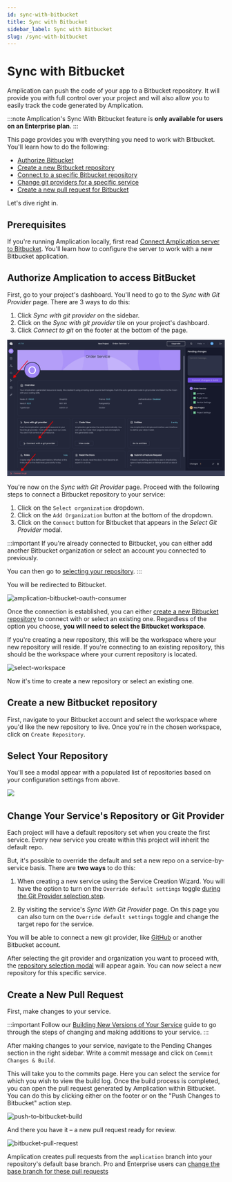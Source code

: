 ```yaml
---
id: sync-with-bitbucket
title: Sync with Bitbucket
sidebar_label: Sync with Bitbucket
slug: /sync-with-bitbucket
---
```


# Sync with Bitbucket

Amplication can push the code of your app to a Bitbucket repository.
It will provide you with full control over your project and will also allow you to easily track the code generated by Amplication.

:::note
Amplication's Sync With Bitbucket feature is **only available for users on an Enterprise plan**.
:::

This page provides you with everything you need to work with Bitbucket.
You'll learn how to do the following:

- [Authorize Bitbucket](#authorize-amplication-to-access-bitbucket)
- [Create a new Bitbucket repository](#create-a-new-bitbucket-repository)
- [Connect to a specific Bitbucket repository](#select-your-repository)
- [Change git providers for a specific service](#change-your-services-connected-git-provider)
- [Create a new pull request for Bitbucket](#create-a-new-pull-request)

Let's dive right in.

## Prerequisites

If you're running Amplication locally, first read [Connect Amplication server to Bitbucket](/running-amplication-platform/connect-server-to-bitbucket/).
You'll learn how to configure the server to work with a new Bitbucket application.

## Authorize Amplication to access BitBucket

First, go to your project's dashboard.
You'll need to go to the _Sync with Git Provider_ page.
There are 3 ways to do this:

1. Click _Sync with git provider_ on the sidebar.
2. Click on the _Sync with git provider_ tile on your project's dashboard.
3. Click _Connect to git_ on the footer at the bottom of the page.

![resource-overview-git-sync.png](./assets/sync-with-git-provider/resource-overview.png)

You're now on the _Sync with Git Provider_ page.
Proceed with the following steps to connect a Bitbucket repository to your service:

1. Click on the `Select organization` dropdown.
2. Click on the `Add Organization` button at the bottom of the dropdown.
3. Click on the `Connect` button for Bitbucket that appears in the _Select Git Provider_ modal.

:::important
If you're already connected to Bitbucket, you can either add another Bitbucket organization or select an account you connected to previously.

You can then go to [selecting your repository](#select-your-repository).
:::

You will be redirected to Bitbucket.

![amplication-bitbucket-oauth-consumer](./assets/sync-with-git-provider/amplication-bitbucket-consumer.png)

Once the connection is established, you can either [create a new Bitbucket repository](#creating-a-new-repository-on-bitbucket) to connect with or select an existing one.
Regardless of the option you choose, **you will need to select the Bitbucket workspace**.

If you're creating a new repository, this will be the workspace where your new repository will reside.
If you're connecting to an existing repository, this should be the workspace where your current repository is located.

![select-workspace](./assets/sync-with-git-provider/select-workspace.png)

Now it's time to create a new repository or select an existing one.

## Create a new Bitbucket repository

First, navigate to your Bitbucket account and select the workspace where you'd like the new repository to live.
Once you're in the chosen workspace, click on `Create Repository`.

## Select Your Repository

You'll see a modal appear with a populated list of repositories based on your configuration settings from above.

![](./assets/first-service/select-repository.png)

## Change Your Service's Repository or Git Provider

Each project will have a default repository set when you create the first service.
Every new service you create within this project will inherit the default repo.

But, it's possible to override the default and set a new repo on a service-by-service basis.
There are **two ways** to do this:

1. When creating a new service using the Service Creation Wizard.
You will have the option to turn on the `Override default settings` toggle [during the Git Provider selection step](/first-service/#step-2-connect-your-github-repository).

2. By visiting the service's _Sync With Git Provider_ page.
On this page you can also turn on the `Override default settings` toggle and change the target repo for the service.

You will be able to connect a new git provider, like [GitHub](/sync-with-github) or another Bitbucket account.

After selecting the git provider and organization you want to proceed with, the  [repository selection modal](#select-your-repository) will appear again.
You can now select a new repository for this specific service.

## Create a New Pull Request 

First, make changes to your service.

:::important
Follow our [Building New Versions of Your Service](/building-new-versions) guide to go through the steps of changing and making additions to your service.
:::

After making changes to your service, navigate to the Pending Changes section in the right sidebar. Write a commit message and click on `Commit Changes & Build`.

This will take you to the commits page.
Here you can select the service for which you wish to view the build log.
Once the build process is completed, you can open the pull request generated by Amplication within Bitbucket.
You can do this by clicking either on the footer or on the "Push Changes to Bitbucket" action step.

![push-to-bitbucket-build](./assets/sync-with-git-provider/push-to-bitbucket.png)

And there you have it – a new pull request ready for review.

![bitbucket-pull-request](./assets/sync-with-git-provider/bitbucket-pull-request.png)

Amplication creates pull requests from the `amplication` branch into your repository's default base branch. Pro and Enterprise users can [change the base branch for these pull requests](/how-to/change-base-branch-for-pull-requests)
